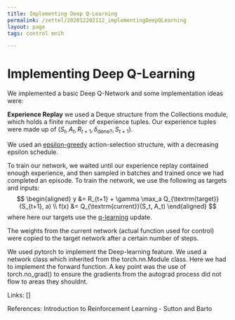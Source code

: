 ```yaml
---
title: Implementing Deep Q-Learning
permalink: /zettel/202012202112_implementingDeepQLearning
layout: page
tags: control mnih

---
```

# Implementing Deep Q-Learning

We implemented a basic Deep Q-Network and some implementation ideas were:

**Experience Replay** we used a Deque structure from the Collections module, which holds a finite number of experience tuples.
Our experience tuples were made up of $(S_t, A_t, R_{t+1}, \delta_{\textrm{done?}}, S_{t+1})$.

We used an [epsilon-greedy](202011301251_epsilonGreedyPolicy) action-selection structure, with a decreasing epsilon schedule. 

To train our network, we waited until our experience replay contained enough experience, and then sampled in batches and trained once we 
had completed an episode. To train the network, we use the following as targets and inputs:
$$
\begin{aligned}
y &= R_{t+1} + \gamma \max_a Q_{\textrm{target}}(S_{t+1}, a) \\
f(x) &= Q_{\textrm{current}}(S_t, A_t)
\end{aligned}
$$
where here our targets use the [q-learning](202011302128_qLearning) update.

The weights from the current network (actual function used for control) were copied to the target network after a certain number of steps. 

We used pytorch to implement the Deep-learning feature. We used a network class which inherited from the torch.nn.Module class.
Here we had to implement the forward function. A key point was the use of torch.no_grad() to ensure the gradients from the autograd process 
did not flow to areas they shouldnt. 

Links: []

References: Introduction to Reinforcement Learning - Sutton and Barto

